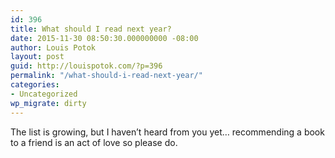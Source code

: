 ```yaml
---
id: 396
title: What should I read next year?
date: 2015-11-30 08:50:30.000000000 -08:00
author: Louis Potok
layout: post
guid: http://louispotok.com/?p=396
permalink: "/what-should-i-read-next-year/"
categories:
- Uncategorized
wp_migrate: dirty
---
```

The list is growing, but I haven&#8217;t heard from you yet&#8230; recommending a book to a friend is an act of love so please do.
